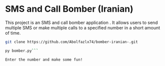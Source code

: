 # SMS and Call Bomber (Iranian)

This project is an SMS and call bomber application . It allows users to send multiple SMS or make multiple calls to a specified number in a short amount of time.

```bash
git clone https://github.com/Abolfazlx74/bomber-iranian-.git

py bomber.py```

Enter the number and make some fun!
